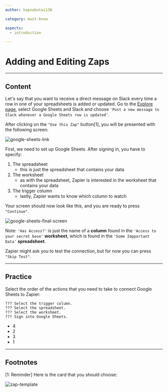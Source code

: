 ```yaml
---
author: kapnobatai136

category: must-know

aspects:
  - introduction

---
```


# Adding and Editing Zaps

---
## Content

Let's say that you want to receive a direct message on Slack every time a row in one of your spreadsheets is added or updated. Go to the [Explore page](https://zapier.com/apps/integrations/), select Google Sheets and Slack and choose `'Post a new message to Slack whenever a Google Sheets row is updated'`.

After clicking on the `"Use this Zap"` button[1], you will be presented with the following screen:

![google-sheets-link](https://img.enkipro.com/52b49f072104e1b18500232348d02d18.png)

First, we need to set up Google Sheets. After signing in, you have to specify:
1. The spreadsheet
    - this is just the spreadsheet that contains your data
2. The worksheet
    - as with the spreadsheet, Zapier is interested in the worksheet that contains your data
3. The trigger column
    - lastly, Zapier wants to know which column to watch

Your screen should now look like this, and you are ready to press `"Continue"`.

![google-sheets-final-screen](https://img.enkipro.com/a7b9300b3f61a6227d6ea0331e474009.png)

Note: `'Has Access?'` is just the name of a **column** found in the `'Access to your secret base'` **worksheet**, which is found in the `'Some Impportant Data'` **spreadsheet**.

Zapier might ask you to test the connection, but for now you can press `"Skip Test"`.

---
## Practice

Select the order of the actions that you need to take to connect Google Sheets to Zapier:

```text
??? Select the trigger column.
??? Select the spreadsheet.
??? Select the worksheet.
??? Sign into Google Sheets.
```

* 4
* 2
* 3
* 1

---
## Footnotes

[1: Reminder]
Here is the card that you should choose:

![zap-template](https://img.enkipro.com/94e172b334be0795157a5caca03b61a0.png)
